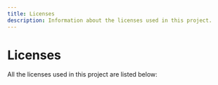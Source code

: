 ```yaml
---
title: Licenses
description: Information about the licenses used in this project.
---
```


# Licenses
All the licenses used in this project are listed below: